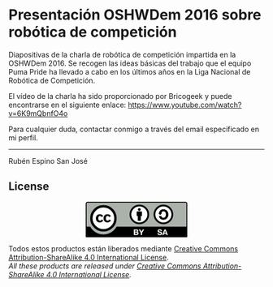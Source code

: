# Presentación OSHWDem 2016 sobre robótica de competición
Diapositivas de la charla de robótica de competición impartida en la OSHWDem 2016.
Se recogen las ideas básicas del trabajo que el equipo Puma Pride ha llevado a cabo en los últimos años en la Liga Nacional de Robótica de Competición.

El vídeo de la charla ha sido proporcionado por Bricogeek y puede encontrarse en el siguiente enlace:
https://www.youtube.com/watch?v=6K9mQbnfO4o

Para cualquier duda, contactar conmigo a través del email especificado en mi perfil.

---------------------
Rubén Espino San José


## License
<p align="center">
<img src="license/by-sa.png" align = "center">
</p>

Todos estos productos están liberados mediante [Creative Commons Attribution-ShareAlike 4.0 International License](http://creativecommons.org/licenses/by-sa/4.0/).  
_All these products are released under [Creative Commons Attribution-ShareAlike 4.0 International License](http://creativecommons.org/licenses/by-sa/4.0/)._
